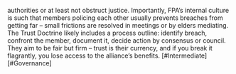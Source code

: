 authorities or at least not obstruct justice. Importantly, FPA’s internal culture is such that members policing each other usually prevents breaches from getting far – small frictions are resolved in meetings or by elders mediating. The Trust Doctrine likely includes a process outline: identify breach, confront the member, document it, decide action by consensus or council. They aim to be fair but firm – trust is their currency, and if you break it flagrantly, you lose access to the alliance’s benefits. [#Intermediate] [#Governance]